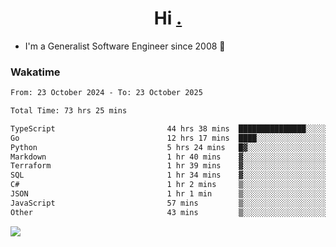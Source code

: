 <h1 align="center">Hi <a href="https://www.hackerrank.com/erasmosaraujo">.</a></h1>
 
- I'm a Generalist Software Engineer  since 2008 🚀
<!--  
<p align="left">
  <a href="https://github.com/erasmosoares/github-readme-stats">
    <img
      align="center"
      src="https://github-readme-stats.vercel.app/api/top-langs/?username=erasmosoares&theme=radical&layout=compact"
    />
  </a>
  <a href="https://github.com/erasmosoares/github-readme-stats">
    [![Harlok's WakaTime stats](https://github-readme-stats.vercel.app/api/wakatime?username=ffflabs)](https://github.com/anuraghazra/github-readme-stats)
  </a>
</p>

<!--
 ### Repo 
 
<p align="left">
 <a href="https://github.com/erasmosoares/github-readme-stats">
    <img
      align="center"
      height="165"
      src="https://github-readme-stats.vercel.app/api/pin?username=erasmosoares&repo=sample-node&title_color=fff&icon_color=f9f9f9&text_color=9f9f9f&bg_color=151515"
    />
  </a>
  <a href="https://github.com/erasmosoares/github-readme-stats">
    <img
      align="center"
      height="165"
      src="https://github-readme-stats.vercel.app/api/pin?username=erasmosoares&repo=sample-node&title_color=fff&icon_color=f9f9f9&text_color=9f9f9f&bg_color=151515"
    />
  </a>
</p>
-->

 ### Wakatime 

<!--START_SECTION:waka-->

```txt
From: 23 October 2024 - To: 23 October 2025

Total Time: 73 hrs 25 mins

TypeScript                         44 hrs 38 mins  ███████████████░░░░░░░░░░   60.21 %
Go                                 12 hrs 17 mins  ████░░░░░░░░░░░░░░░░░░░░░   16.58 %
Python                             5 hrs 24 mins   █▓░░░░░░░░░░░░░░░░░░░░░░░   07.30 %
Markdown                           1 hr 40 mins    ▓░░░░░░░░░░░░░░░░░░░░░░░░   02.27 %
Terraform                          1 hr 39 mins    ▓░░░░░░░░░░░░░░░░░░░░░░░░   02.25 %
SQL                                1 hr 34 mins    ▓░░░░░░░░░░░░░░░░░░░░░░░░   02.13 %
C#                                 1 hr 2 mins     ▒░░░░░░░░░░░░░░░░░░░░░░░░   01.41 %
JSON                               1 hr 1 min      ▒░░░░░░░░░░░░░░░░░░░░░░░░   01.38 %
JavaScript                         57 mins         ▒░░░░░░░░░░░░░░░░░░░░░░░░   01.30 %
Other                              43 mins         ▒░░░░░░░░░░░░░░░░░░░░░░░░   00.97 %
```

<!--END_SECTION:waka-->

![](https://komarev.com/ghpvc/?username=erasmosoares&color=brightgreen)
